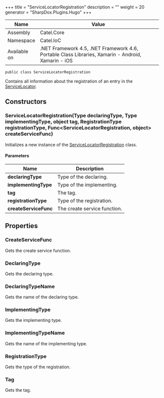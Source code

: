 

+++
title = "ServiceLocatorRegistration" 
description = ""
weight = 20
generator = "SharpDox.Plugins.Hugo"
+++

Name|Value
---|---
Assembly|Catel.Core
Namespace|Catel.IoC
Available on|.NET Framework 4.5, .NET Framework 4.6, Portable Class Libraries, Xamarin - Android, Xamarin - iOS

```
public class ServiceLocatorRegistration
```

Contains all information about the registration of an entry in the [ServiceLocator](#).

## Constructors

### ServiceLocatorRegistration(Type declaringType, Type implementingType, object tag, RegistrationType registrationType, Func&lt;ServiceLocatorRegistration, object&gt; createServiceFunc)

Initializes a new instance of the [ServiceLocatorRegistration](#) class.

#### Parameters

Name|Description
---|---
**declaringType**|Type of the declaring.
**implementingType**|Type of the implementing.
**tag**|The tag.
**registrationType**|Type of the registration.
**createServiceFunc**|The create service function.

## Properties

### CreateServiceFunc

Gets the create service function.

### DeclaringType

Gets the declaring type.

### DeclaringTypeName

Gets the name of the declaring type.

### ImplementingType

Gets the implementing type.

### ImplementingTypeName

Gets the name of the implementing type.

### RegistrationType

Gets the type of the registration.

### Tag

Gets the tag.

